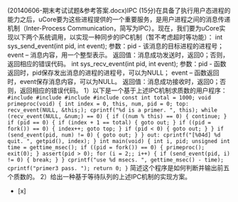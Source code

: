 (20140606-期末考试试题&参考答案.docx)IPC
(15分)在具备了执行用户态进程的能力之后，uCore要为这些进程提供的一个重要服务，是用户进程之间的消息传递机制（Inter-Process
Communication，简写为IPC）。现在，我们要为uCore实现以下两个系统调用，以实现一种同步的IPC机制（暂不考虑超时等功能）：
int sys_send_event(int pid, int event);
参数：pid - 该消息的目标进程的进程号；
event – 消息内容，用一个整型表示。
返回值：消息成功发送时，返回0；否则，返回相应的错误代码。
int sys_recv_event(int pid, int event);
参数：pid - 函数返回时，pid保存发出消息的进程的进程号，可以为NULL；
event – 函数返回时，event保存消息内容，可以为NULL。
返回值：消息成功接收时，返回0；否则，返回相应的错误代码。
1）以下是一个基于上述IPC机制求质数的用户程序：
    ```
	    #include
	    #include
	    #include
	    #include
	    const int total = 1000;
	    void primeproc(void)
	    {
	            int index = 0, this, num, pid = 0;
	    top:
	            recv_event(NULL, &this;);
	            cprintf("%d is a primer.
	", this);
	            while (recv_event(NULL, &num;) == 0) {
	                    if ((num % this) == 0) {
	                            continue;
	                    }
	                    if (pid == 0) {
	                            if (index + 1 == total) {
	                                    goto out;
	                            }
	                            if ((pid = fork()) == 0) {
	                                    index++;
	                                    goto top;
	                            }
	                            if (pid < 0) {
	                                    goto out;
	                            }
	                    }
	                    if (send_event(pid, num) != 0) {
	                            goto out;
	                    }
	            }
	    out:
	            cprintf("[%04d] %d quit.
	", getpid(), index);
	    }
	    int main(void)
	    {
	            int i, pid;
	            unsigned int time = gettime_msec();
	            if ((pid = fork()) == 0) {
	                    primeproc();
	                    exit(0);
	            }
	            assert(pid > 0);
	            for (i = 2;; i++) {
	                    if (send_event(pid, i) != 0) {
	                            break;
	                    }
	            }
	            cprintf("use %d msecs.
	", gettime_msec() - time);
	            cprintf("primer3 pass.
	");
	            return 0;
	    }
	    ```
简述这个程序是如何判断并输出前五个质数的。
2）给出一种基于等待队列的上述IPC机制的实现方案。  
- [x]  

